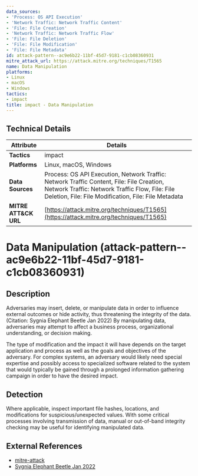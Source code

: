 ```yaml
---
data_sources:
- 'Process: OS API Execution'
- 'Network Traffic: Network Traffic Content'
- 'File: File Creation'
- 'Network Traffic: Network Traffic Flow'
- 'File: File Deletion'
- 'File: File Modification'
- 'File: File Metadata'
id: attack-pattern--ac9e6b22-11bf-45d7-9181-c1cb08360931
mitre_attack_url: https://attack.mitre.org/techniques/T1565
name: Data Manipulation
platforms:
- Linux
- macOS
- Windows
tactics:
- impact
title: impact - Data Manipulation
---
```


## Technical Details

| Attribute | Details |
|-----------|----------|
| **Tactics** | impact |
| **Platforms** | Linux, macOS, Windows |
| **Data Sources** | Process: OS API Execution, Network Traffic: Network Traffic Content, File: File Creation, Network Traffic: Network Traffic Flow, File: File Deletion, File: File Modification, File: File Metadata |
| **MITRE ATT&CK URL** | [https://attack.mitre.org/techniques/T1565](https://attack.mitre.org/techniques/T1565) |

# Data Manipulation (attack-pattern--ac9e6b22-11bf-45d7-9181-c1cb08360931)

## Description
Adversaries may insert, delete, or manipulate data in order to influence external outcomes or hide activity, thus threatening the integrity of the data.(Citation: Sygnia Elephant Beetle Jan 2022) By manipulating data, adversaries may attempt to affect a business process, organizational understanding, or decision making.

The type of modification and the impact it will have depends on the target application and process as well as the goals and objectives of the adversary. For complex systems, an adversary would likely need special expertise and possibly access to specialized software related to the system that would typically be gained through a prolonged information gathering campaign in order to have the desired impact.

## Detection
Where applicable, inspect important file hashes, locations, and modifications for suspicious/unexpected values. With some critical processes involving transmission of data, manual or out-of-band integrity checking may be useful for identifying manipulated data.

## External References
- [mitre-attack](https://attack.mitre.org/techniques/T1565)
- [Sygnia Elephant Beetle Jan 2022](https://f.hubspotusercontent30.net/hubfs/8776530/Sygnia-%20Elephant%20Beetle_Jan2022.pdf?__hstc=147695848.3e8f1a482c8f8d4531507747318e660b.1680005306711.1680005306711.1680005306711.1&__hssc=147695848.1.1680005306711&__hsfp=3000179024&hsCtaTracking=189ec409-ae2d-4909-8bf1-62dcdd694372%7Cca91d317-8f10-4a38-9f80-367f551ad64d)
